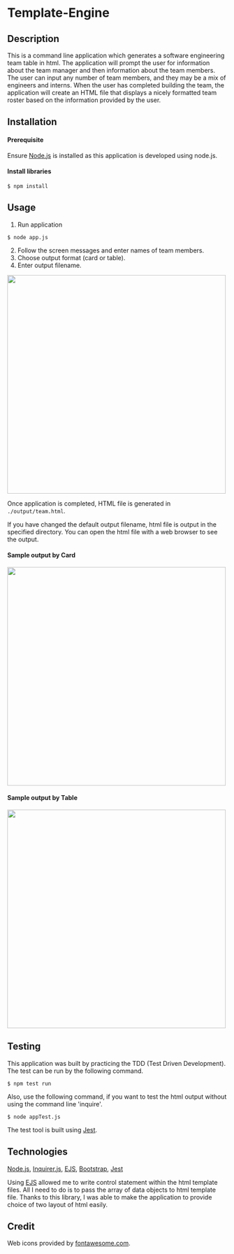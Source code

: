 # Template-Engine

## Description 
This is a command line application which generates a software engineering team table in html. The application will prompt the user for information about the team manager and then information about the team members. The user can input any number of team members, and they may be a mix of engineers and interns. When the user has completed building the team, the application will create an HTML file that displays a nicely formatted team roster based on the information provided by the user. 


## Installation 
#### Prerequisite
Ensure [Node.js](https://nodejs.org) is installed as this application is developed using node.js. 

#### Install libraries 

```
$ npm install 
```

## Usage 
1. Run application  
```
$ node app.js 
```
2. Follow the screen messages and enter names of team members. 
3. Choose output format (card or table).
4. Enter output filename.

<img src="" width="500px">


Once application is completed, HTML file is generated in `./output/team.html`. 

If you have changed the default output filename, html file is output in the specified directory. You can open the html file with a web browser to see the output. 

#### Sample output by Card
<img src="" width="500px">

#### Sample output by Table
<img src="" width="500px">


## Testing 

This application was built by practicing the TDD (Test Driven Development). 
The test can be run by the following command. 

```
$ npm test run
```

Also, use the following command, if you want to test the html output without using the command line 'inquire'.

```
$ node appTest.js
```

The test tool is built using [Jest](https://jestjs.io/).

## Technologies

[Node.js](https://nodejs.org), [Inquirer.js](https://www.npmjs.com/package/inquirer), [EJS](https://www.npmjs.com/package/ejs), [Bootstrap](https://getbootstrap.com/), [Jest](https://jestjs.io/)


Using [EJS](https://www.npmjs.com/package/ejs) allowed me to write control statement within the html template files. All I need to do is to pass the array of data objects to  html template file. Thanks to this library, I was able to make the application to provide choice of two layout of html easily.


## Credit 
Web icons provided by [fontawesome.com](https://fontawesome.com/).
